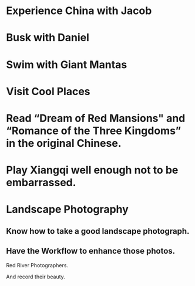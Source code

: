 # Experience China with Jacob
# Busk with Daniel
# Swim with Giant Mantas
# Visit Cool Places
# Read “Dream of Red Mansions" and “Romance of the Three Kingdoms” in the original Chinese. 
# Play Xiangqi well enough not to be embarrassed. 
# Landscape Photography
## Know how to take a good landscape photograph. 
## Have the Workflow to enhance those photos. 

 Red River Photographers.  


And record their beauty. 

